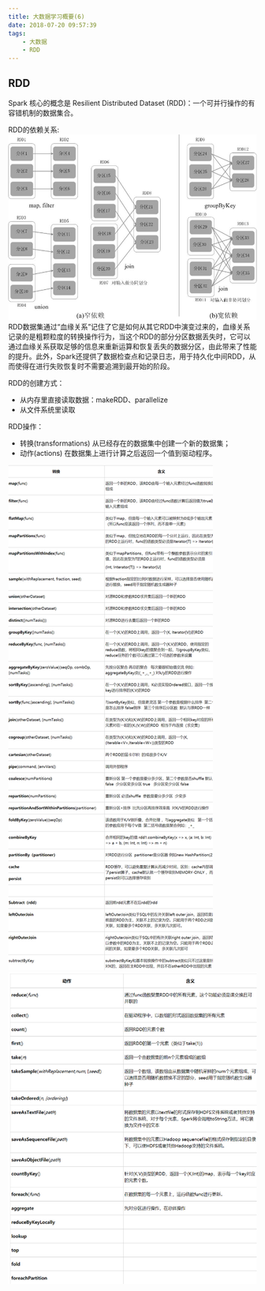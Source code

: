 ```yaml
---
title: 大数据学习概要(6)
date: 2018-07-20 09:57:39
tags:
    - 大数据
    - RDD
---
```

## RDD
Spark 核心的概念是 Resilient Distributed Dataset (RDD)：一个可并行操作的有容错机制的数据集合。

<!-- more -->

RDD的依赖关系:  
![rdd_dependencies.jpg](/img/rdd_dependencies.jpg)  
RDD数据集通过“血缘关系”记住了它是如何从其它RDD中演变过来的，血缘关系记录的是粗颗粒度的转换操作行为，当这个RDD的部分分区数据丢失时，它可以通过血缘关系获取足够的信息来重新运算和恢复丢失的数据分区，由此带来了性能的提升。此外，Spark还提供了数据检查点和记录日志，用于持久化中间RDD，从而使得在进行失败恢复时不需要追溯到最开始的阶段。

RDD的创建方式：
* 从内存里直接读取数据：makeRDD、parallelize
* 从文件系统里读取

RDD操作：
* 转换(transformations) 从已经存在的数据集中创建一个新的数据集；
* 动作(actions) 在数据集上进行计算之后返回一个值到驱动程序。

![rdd_transformation.png](/img/rdd_transformation.png)   
![rdd_action.png](/img/rdd_action.png) 